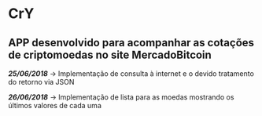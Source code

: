# CrY
APP desenvolvido para acompanhar as cotações de criptomoedas no site MercadoBitcoin
-------------------------------------------------------------------------------------
_**25/06/2018**_ -> Implementação de consulta à internet e o devido tratamento do retorno via JSON 

_**26/06/2018**_ -> Implementação de lista para as moedas mostrando os últimos valores de cada uma
